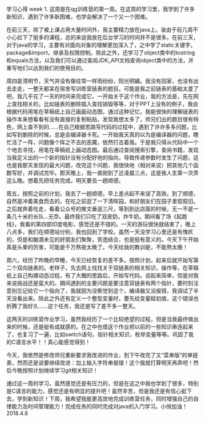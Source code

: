 学习心得
week 1.
这周是在qg训练营的第一周。在这周的学习里，我学到了许多新知识，遇到了许多新困难，也学会解决了一个又一个困难。

在前三天，除了被上课占用大量时间外，我主要精力放在java上。诶由于前几周不小心拉下了挺多的课程，总的来说我放在后台学习的时间并不是很多。在前三天，对于java的学习，主要有对面向对象的理解更加深入了，之中学了static关键字，package&import，继承及权限控制。除此之外，还学习了object类中的tostring和equals方法，以及我们可以通过查阅JDK_API文档查询object类中的方法，并重写他们以达到我们的使用目的。

周四是清明节，天气并没有像往常一样雨纷纷，阳光明媚。我没有回家，也没有出去走走，一整天都呆在宿舍写训练营链表的题目。可能是我之前链表的基础太差了吧，我几乎花了一天的时间来完成它。一开始关于这个作业，我的方法是，先在网上查找相关的，比如链表的删除插入查找销毁等等，对于PPT上没有的例子，我会根据代码用笔在草稿纸上自己画画动态图，通过这种记忆，我能很快的理解链表的操作本来想看看有没有直接的复制粘贴，发现我想太多了，师兄们出的题目很有特色，网上查不到的......在自己根据思路写代码的过程中，遇到了许许多多问题，比如写到删除的时候，总是会编译器卡死。一开始我天真的以为是编译器的问题，瞎忙活了一阵，问题像个挥之不去的恶魔，依然打击着我。于是我只得从代码中一个个地去寻找，用笔在草稿纸上画动态图。最后通过查阅搜索引擎，查阅书籍，发现当我定义出的一个新的指针没有分配好他的指向，导致传递参数时发生了问题，这也是我那天发现的最大问题，改完这个问题，我很快地（相对来说）把其他几个函数写好，并调试完毕。那天晚上，我一直刚到了近凌晨三点，这是我人生第一次弄这么晚。想着先把任务完成，明天要去一趟顺德。

周五，按照之前的计划，我去了一趟顺德。早上差点起不来误了高铁。到了顺德，自然是冲着美食而去的，在吃之前逛了一下清晖园，和好朋友们在园子里叙叙旧。之后就奔着吃走，看着公众号的推文垂涎三尺，等到到达店面的时候，无一不是一条几十米的长队...无奈。最终我们只吃了双皮奶，炸牛奶，期间看了场《起跑线》，我看的第四部印度电影，感觉还是不错的。一天的游玩很快就结束了，晚上八点多，我们在顺德站分别，我也回到了学校。虽然一天没学习心里还是有愧疚的，但是和酗酒未见的好朋友们聚聚，劳逸结合，也是挺有意义的。今天下午开始真是头晕的厉害，可能是千万熬夜太晚了。今天给我的教训是，不能熬太晚！

周六，经历了昨晚的早睡，今天已经恢复的差不多。按照计划，起来后就开始写第二个双向链表的。老样子，先去网上找找关于双链表的相关知识，操作等，在草稿纸上自己构建动态过程，有了大概的思路后，开始写代码。说起来简单，但是对我来说挑战还是蛮大的。期间遇到的主要问题是要注意双链表有两个指针，要时刻注意别忘记给它一个指向了，我就因为没察觉到这个，编译器又没报错，我调试了半天没看出来。除此之外还有定义一个整型变量时，要先给变量赋初值，这个错误也折腾了我好久......这个任务，我还是写了差不多一整天。

这两天的训练营作业学习，虽然我经历了一个比较绝望的过程，但是当我最终做出来的时候，还是挺有成就感的。在之中也借这个作业把以前的一些知识串连起来了，也复习了一遍，比如switch语句，指针相关知识，枚举变量等等。巩固了我的C语言水平！！真心能感觉得到！

今天，我依然是修改师兄重新要求我改进的作业，到下午改完了又“菜单版”的单链表，然而还是说要继续改进：加上输入字符串报错！这个我就打算明天再弄吧！然后今晚按照计划继续学习git相关知识！

通过这一周的学习，虽然感觉还是有压力的，但是在这之中我也学到了很多，特别是C语言的能力，感觉还是有明显的提升吧！虽然辛苦，但是我还是有信心挺下去，学到新知识！下周，我希望我能更高效地完成训练营任务，同时增强自己的自律能力及时间管理能力！完成任务的同时完成对java的入门学习。小俏加油！
                                             2018.4.8